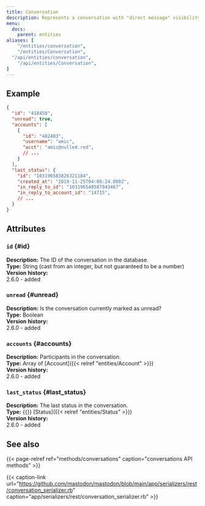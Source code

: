 ```yaml
---
title: Conversation
description: Represents a conversation with "direct message" visibility.
menu:
  docs:
    parent: entities
aliases: [
	"/entities/conversation",
	"/entities/Conversation",
  "/api/entities/conversation",
	"/api/entities/Conversation",
]
---
```


## Example

```json
{
  "id": "418450",
  "unread": true,
  "accounts": [
    {
      "id": "482403",
      "username": "amic",
      "acct": "amic@nulled.red",
      // ...
    }
  ],
  "last_status": {
    "id": "103196583826321184",
    "created_at": "2019-11-25T04:08:24.000Z",
    "in_reply_to_id": "103196540587943467",
    "in_reply_to_account_id": "14715",
    // ...
  }
}
```

## Attributes

### `id` {#id}

**Description:** The ID of the conversation in the database.\
**Type:** String (cast from an integer, but not guaranteed to be a number)\
**Version history:**\
2.6.0 - added

### `unread` {#unread}

**Description:** Is the conversation currently marked as unread?\
**Type:** Boolean\
**Version history:**\
2.6.0 - added

### `accounts` {#accounts}

**Description:** Participants in the conversation.\
**Type:** Array of [Account]({{< relref "entities/Account" >}})\
**Version history:**\
2.6.0 - added

### `last_status` {#last_status}

**Description:** The last status in the conversation.\
**Type:** {{<nullable>}} [Status]({{< relref "entities/Status" >}})\
**Version history:**\
2.6.0 - added

## See also

{{< page-relref ref="methods/conversations" caption="conversations API methods" >}}

{{< caption-link url="https://github.com/mastodon/mastodon/blob/main/app/serializers/rest/conversation_serializer.rb" caption="app/serializers/rest/conversation_serializer.rb" >}}






